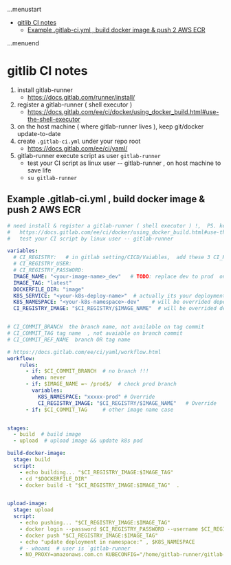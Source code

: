 ...menustart

- [gitlib CI notes](#285b8e93864bfda7ad33e643619bc862)
    - [Example .gitlab-ci.yml , build docker image & push 2 AWS ECR](#5495f7a485fc8be5f547ce40842b4d60)

...menuend


<h2 id="285b8e93864bfda7ad33e643619bc862"></h2>


# gitlib CI notes

1. install gitlab-runner
    - https://docs.gitlab.com/runner/install/
2. register a gitlab-runner ( shell executor )
    - https://docs.gitlab.com/ee/ci/docker/using_docker_build.html#use-the-shell-executor
3. on the host machine ( where gitlab-runner lives ),  keep git/docker update-to-date
4. create `.gitlab-ci.yml`  under your repo root 
    - https://docs.gitlab.com/ee/ci/yaml/
5. gitlab-runner execute script as user `gitlab-runner`
    - test your CI script as linux user -- gitlab-runner , on host machine to save life
    - `su gitlab-runner`



<h2 id="5495f7a485fc8be5f547ce40842b4d60"></h2>


## Example .gitlab-ci.yml , build docker image & push 2 AWS ECR

```yaml
# need install & register a gitlab-runner ( shell executor ) !,  PS. keep the git ( on runner host ) version updated 
#   https://docs.gitlab.com/ee/ci/docker/using_docker_build.html#use-the-shell-executor
#   test your CI script by linux user -- gitlab-runner

variables:
  # CI_REGISTRY:   # in gitlab setting/CICD/Vaiables,  add these 3 CI_REGISTRY* variable
  # CI_REGISTRY_USER: 
  # CI_REGISTRY_PASSWORD: 
  IMAGE_NAME: "<your-image-name>_dev"   # TODO: replace dev to prod  on production branch
  IMAGE_TAG: "latest"
  DOCKERFILE_DIR: "image"
  K8S_SERVICE: "<your-k8s-deploy-name>"  # actually its your deployment name
  K8S_NAMESPACE: "<your-k8s-namespace>-dev"    # will be overrided depends on $IMAGE_NAME
  CI_REGISTRY_IMAGE: "$CI_REGISTRY/$IMAGE_NAME"  # will be overrided depends on $IMAGE_NAME


# CI_COMMIT_BRANCH  the branch name, not available on tag commit
# CI_COMMIT_TAG tag name  , not avaiable on branch commit
# CI_COMMIT_REF_NAME  branch OR tag name

# https://docs.gitlab.com/ee/ci/yaml/workflow.html
workflow: 
    rules:
      - if: $CI_COMMIT_BRANCH  # no branch !!!
        when: never 
      - if: $IMAGE_NAME =~ /prod$/  # check prod branch
        variables:
          K8S_NAMESPACE: "xxxxx-prod" # Override 
          CI_REGISTRY_IMAGE: "$CI_REGISTRY/$IMAGE_NAME"   # Override
      - if: $CI_COMMIT_TAG     # other image name case


stages:
  - build  # build image
  - upload  # upload image && update k8s pod

build-docker-image:
  stage: build
  script:
    - echo building... "$CI_REGISTRY_IMAGE:$IMAGE_TAG"
    - cd "$DOCKERFILE_DIR"
    - docker build -t "$CI_REGISTRY_IMAGE:$IMAGE_TAG"  .


upload-image:
  stage: upload
  script:
    - echo pushing... "$CI_REGISTRY_IMAGE:$IMAGE_TAG"
    - docker login --password $CI_REGISTRY_PASSWORD --username $CI_REGISTRY_USER $CI_REGISTRY
    - docker push "$CI_REGISTRY_IMAGE:$IMAGE_TAG"
    - echo "update deployment in namespace:" , $K8S_NAMESPACE
    # - whoami  # user is `gitlab-runner
    - NO_PROXY=amazonaws.com.cn KUBECONFIG="/home/gitlab-runner/gitlab-ci/k8s/k8s.conf" kubectl -n $K8S_NAMESPACE rollout restart deployment $K8S_SERVICE
```

